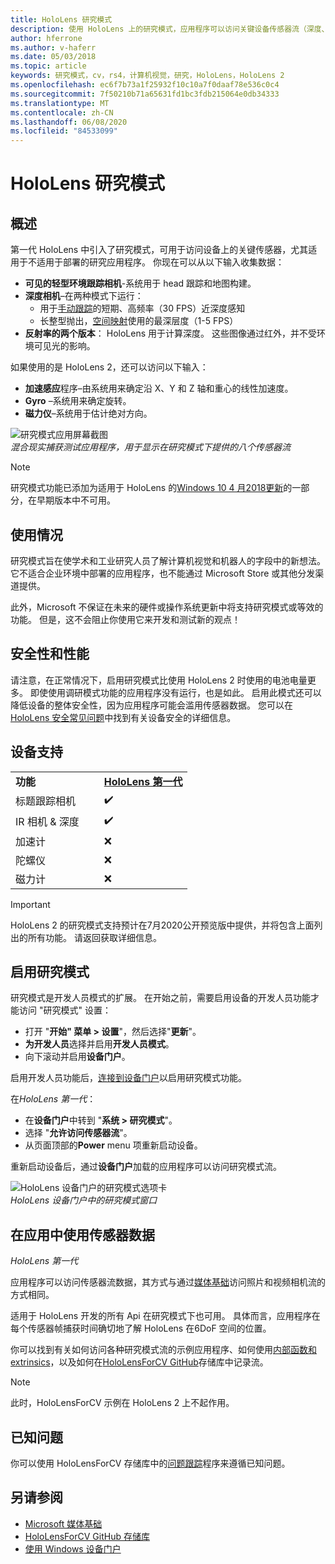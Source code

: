 ```yaml
---
title: HoloLens 研究模式
description: 使用 HoloLens 上的研究模式，应用程序可以访问关键设备传感器流（深度、环境跟踪和反射率）。
author: hferrone
ms.author: v-haferr
ms.date: 05/03/2018
ms.topic: article
keywords: 研究模式，cv，rs4，计算机视觉，研究，HoloLens，HoloLens 2
ms.openlocfilehash: ec6f7b73a1f25932f10c10a7f0daaf78e536c0c4
ms.sourcegitcommit: 7f50210b71a65631fd1bc3fdb215064e0db34333
ms.translationtype: MT
ms.contentlocale: zh-CN
ms.lasthandoff: 06/08/2020
ms.locfileid: "84533099"
---
```

# <a name="hololens-research-mode"></a>HoloLens 研究模式

## <a name="overview"></a>概述

第一代 HoloLens 中引入了研究模式，可用于访问设备上的关键传感器，尤其适用于不适用于部署的研究应用程序。 你现在可以从以下输入收集数据：

* **可见的轻型环境跟踪相机**-系统用于 head 跟踪和地图构建。
* **深度相机**–在两种模式下运行：  
    + 用于[手动跟踪](interaction-fundamentals.md)的短期、高频率（30 FPS）近深度感知
    + 长整型抛出，[空间映射](spatial-mapping.md)使用的最深层度（1-5 FPS）
* **反射率的两个版本**： HoloLens 用于计算深度。 这些图像通过红外，并不受环境可见光的影响。

如果使用的是 HoloLens 2，还可以访问以下输入：

* **加速感应**程序–由系统用来确定沿 X、Y 和 Z 轴和重心的线性加速度。
* **Gyro** –系统用来确定旋转。
* **磁力仪**–系统用于估计绝对方向。

![研究模式应用屏幕截图](images/sensor-stream-viewer.jpg)<br>
*混合现实捕获测试应用程序，用于显示在研究模式下提供的八个传感器流*

> [!NOTE]
> 研究模式功能已添加为适用于 HoloLens 的[Windows 10 4 月2018更新](release-notes-april-2018.md)的一部分，在早期版本中不可用。

## <a name="usage"></a>使用情况

研究模式旨在使学术和工业研究人员了解计算机视觉和机器人的字段中的新想法。  它不适合企业环境中部署的应用程序，也不能通过 Microsoft Store 或其他分发渠道提供。

此外，Microsoft 不保证在未来的硬件或操作系统更新中将支持研究模式或等效的功能。 但是，这不会阻止你使用它来开发和测试新的观点！

## <a name="security-and-performance"></a>安全性和性能

请注意，在正常情况下，启用研究模式比使用 HoloLens 2 时使用的电池电量更多。 即使使用调研模式功能的应用程序没有运行，也是如此。  启用此模式还可以降低设备的整体安全性，因为应用程序可能会滥用传感器数据。  您可以在[HoloLens 安全常见问题](https://docs.microsoft.com/hololens/hololens-faq-security)中找到有关设备安全的详细信息。  


## <a name="device-support"></a>设备支持

<table>
    <colgroup>
    <col width="50%" />
    <col width="50%" />
    <!-- <col width="33%" /> -->
    </colgroup>
    <tr>
        <td><strong>功能</strong></td>
        <td><a href="hololens-hardware-details.md"><strong>HoloLens 第一代</strong></a></td>
        <!-- <td><a href="hololens2-hardware.md"><strong>HoloLens 2</strong></a></td> -->
    </tr>
     <tr>
        <td>标题跟踪相机</td>
        <td>✔️</td>
        <!-- <td>❌</td> -->
    </tr>
    <tr>
        <td>IR 相机 & 深度</td>
        <td>✔️</td>
        <!-- <td>❌</td> -->
    </tr>
    <tr>
        <td>加速计</td>
        <td>❌</td>
        <!-- <td>❌</td> -->
    </tr>
    <tr>
        <td>陀螺仪</td>
        <td>❌</td>
        <!-- <td>❌</td> -->
    </tr>
    <tr>
        <td>磁力计</td>
        <td>❌</td>
        <!-- <td>❌</td> -->
    </tr>
</table>

> [!IMPORTANT]
> HoloLens 2 的研究模式支持预计在7月2020公开预览版中提供，并将包含上面列出的所有功能。 请返回获取详细信息。 

## <a name="enabling-research-mode"></a>启用研究模式

研究模式是开发人员模式的扩展。 在开始之前，需要启用设备的开发人员功能才能访问 "研究模式" 设置： 

* 打开 "**开始" 菜单 > 设置**"，然后选择"**更新**"。
* **为开发人员**选择并启用**开发人员模式**。
* 向下滚动并启用**设备门户**。

启用开发人员功能后，[连接到设备门户](https://docs.microsoft.com/windows/uwp/debug-test-perf/device-portal-hololens)以启用研究模式功能。

在*HoloLens 第一代*：

* 在**设备门户**中转到 "**系统 > 研究模式**"。
* 选择 "**允许访问传感器流**"。
* 从页面顶部的**Power** menu 项重新启动设备。

重新启动设备后，通过**设备门户**加载的应用程序可以访问研究模式流。

![HoloLens 设备门户的研究模式选项卡](images/ResearchModeDevPortal.png)<br>
*HoloLens 设备门户中的研究模式窗口*

## <a name="using-sensor-data-in-your-apps"></a>在应用中使用传感器数据

*HoloLens 第一代*

应用程序可以访问传感器流数据，其方式与通过[媒体基础](https://msdn.microsoft.com/library/windows/desktop/ms694197)访问照片和视频相机流的方式相同。 

适用于 HoloLens 开发的所有 Api 在研究模式下也可用。 具体而言，应用程序在每个传感器帧捕获时间确切地了解 HoloLens 在6DoF 空间的位置。

你可以找到有关如何访问各种研究模式流的示例应用程序、如何使用[内部函数和 extrinsics](https://docs.microsoft.com/windows/mixed-reality/locatable-camera#locating-the-device-camera-in-the-world)，以及如何在[HoloLensForCV GitHub](https://github.com/Microsoft/HoloLensForCV)存储库中记录流。

 > [!NOTE]
 > 此时，HoloLensForCV 示例在 HoloLens 2 上不起作用。

## <a name="known-issues"></a>已知问题

你可以使用 HoloLensForCV 存储库中的[问题跟踪](https://github.com/Microsoft/HololensForCV/issues)程序来遵循已知问题。

## <a name="see-also"></a>另请参阅

* [Microsoft 媒体基础](https://msdn.microsoft.com/library/windows/desktop/ms694197)
* [HoloLensForCV GitHub 存储库](https://github.com/Microsoft/HoloLensForCV)
* [使用 Windows 设备门户](using-the-windows-device-portal.md)
